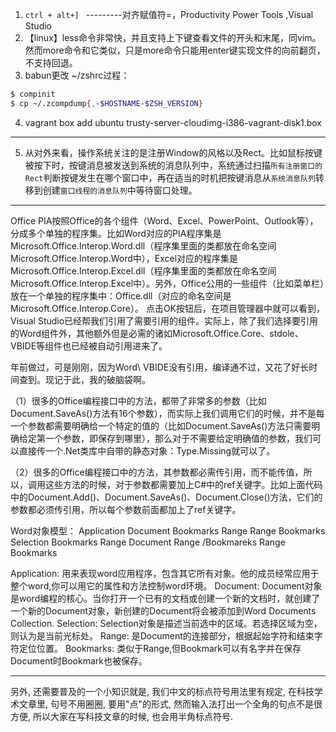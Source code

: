 ﻿1.  `ctrl + alt+] ` ---------对齐赋值符=，Productivity Power Tools ,Visual Studio
2. 【linux】less命令非常快，并且支持上下键查看文件的开头和末尾，同vim。然而more命令和它类似，只是more命令只能用enter键实现文件的向前翻页，不支持回退。
3. babun更改 ~/zshrc过程：
``` zsh
$ compinit
$ cp ~/.zcompdump{,-$HOSTNAME-$ZSH_VERSION}
```

4. vagrant box add ubuntu trusty-server-cloudimg-i386-vagrant-disk1.box

---
5. 从对外来看，操作系统关注的是注册Window的风格以及Rect。比如鼠标按键被按下时，按键消息被发送到系统的消息队列中，系统通过扫描`所有注册窗口的Rect`判断按键发生在哪个窗口中，再在适当的时机把按键消息从`系统消息队列`转移到创建`窗口线程的消息队列`中等待窗口处理。

---
Office PIA按照Office的各个组件（Word、Excel、PowerPoint、Outlook等），分成多个单独的程序集。比如Word对应的PIA程序集是Microsoft.Office.Interop.Word.dll（程序集里面的类都放在命名空间Microsoft.Office.Interop.Word中），Excel对应的程序集是Microsoft.Office.Interop.Excel.dll（程序集里面的类都放在命名空间Microsoft.Office.Interop.Excel中）。另外，Office公用的一些组件（比如菜单栏）放在一个单独的程序集中：Office.dll（对应的命名空间是Microsoft.Office.Interop.Core）。
点击OK按钮后，在项目管理器中就可以看到，Visual Studio已经帮我们引用了需要引用的组件。实际上，除了我们选择要引用的Word组件外，其他额外但是必需的诸如Microsoft.Office.Core、stdole、VBIDE等组件也已经被自动引用进来了。

年前做过，可是刚刚，因为Word\ VBIDE没有引用，编译通不过，又花了好长时间查到。现记于此，我的破脑袋啊。

（1）很多的Office编程接口中的方法，都带了非常多的参数（比如Document.SaveAs()方法有16个参数），而实际上我们调用它们的时候，并不是每一个参数都需要明确给一个特定的值的（比如Document.SaveAs()方法只需要明确给定第一个参数，即保存到哪里），那么对于不需要给定明确值的参数，我们可以直接传一个.Net类库中自带的静态对象：Type.Missing就可以了。

（2）很多的Office编程接口中的方法，其参数都必需传引用，而不能传值，所以，调用这些方法的时候，对于参数都需要加上C#中的ref关键字。比如上面代码中的Document.Add()、Document.SaveAs()、Document.Close()方法，它们的参数都必须传引用，所以每个参数前面都加上了ref关键字。

Word对象模型：
Application
    Document 
       Bookmarks  Range
       Range      Bookmarks
    Selection
       Bookmarks  Range 
       Document   Range /Bookmareks
       Range      Bookmarks

Application:    用来表现word应用程序，包含其它所有对象。他的成员经常应用于整个word,你可以用它的属性和方法控制word环境。
Document:   Document对象是word编程的核心。当你打开一个已有的文档或创建一个新的文档时，就创建了一个新的Document对象，新创建的Document将会被添加到Word Documents Collection.
Selection:  Selection对象是描述当前选中的区域。若选择区域为空，则认为是当前光标处。
Range:   是Document的连接部分，根据起始字符和结束字符定位位置。
Bookmarks:  类似于Range,但Bookmark可以有名字并在保存Document时Bookmark也被保存。

---
另外, 还需要普及的一个小知识就是, 我们中文的标点符号用法里有规定, 在科技学术文章里, 句号不用圈圈, 要用"点"的形式, 然而输入法打出一个全角的句点不是很方便, 所以大家在写科技文章的时候, 也会用半角标点符号.
